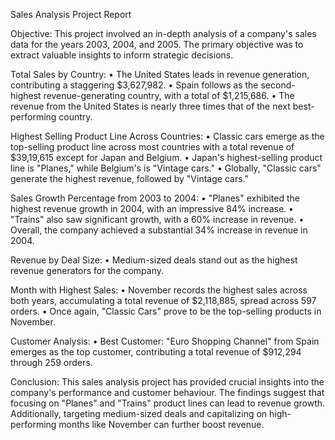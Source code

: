 Sales Analysis Project Report

Objective: This project involved an in-depth analysis of a company's sales data for the years 2003, 2004, and 2005. The primary objective was to extract valuable insights to inform strategic decisions.

Total Sales by Country:
•	The United States leads in revenue generation, contributing a staggering $3,627,982.
•	Spain follows as the second-highest revenue-generating country, with a total of $1,215,686.
•	The revenue from the United States is nearly three times that of the next best-performing country.

Highest Selling Product Line Across Countries:
•	Classic cars emerge as the top-selling product line across most countries with a total revenue of $39,19,615 except for Japan and Belgium.
•	Japan's highest-selling product line is "Planes," while Belgium's is "Vintage cars."
•	Globally, "Classic cars" generate the highest revenue, followed by "Vintage cars."

Sales Growth Percentage from 2003 to 2004:
•	"Planes" exhibited the highest revenue growth in 2004, with an impressive 84% increase.
•	"Trains" also saw significant growth, with a 60% increase in revenue.
•	Overall, the company achieved a substantial 34% increase in revenue in 2004.

Revenue by Deal Size:
•	Medium-sized deals stand out as the highest revenue generators for the company.

Month with Highest Sales:
•	November records the highest sales across both years, accumulating a total revenue of $2,118,885, spread across 597 orders.
•	Once again, "Classic Cars" prove to be the top-selling products in November.

Customer Analysis:
•	Best Customer: "Euro Shopping Channel" from Spain emerges as the top customer, contributing a total revenue of $912,294 through 259 orders.

Conclusion:
This sales analysis project has provided crucial insights into the company's performance and customer behaviour. The findings suggest that focusing on "Planes" and "Trains" product lines can lead to revenue growth. Additionally, targeting medium-sized deals and capitalizing on high-performing months like November can further boost revenue.





